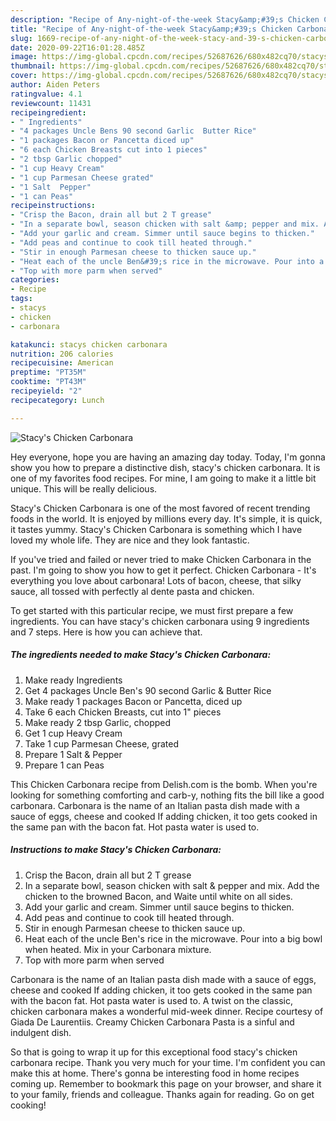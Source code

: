 ```yaml
---
description: "Recipe of Any-night-of-the-week Stacy&amp;#39;s Chicken Carbonara"
title: "Recipe of Any-night-of-the-week Stacy&amp;#39;s Chicken Carbonara"
slug: 1669-recipe-of-any-night-of-the-week-stacy-and-39-s-chicken-carbonara
date: 2020-09-22T16:01:28.485Z
image: https://img-global.cpcdn.com/recipes/52687626/680x482cq70/stacys-chicken-carbonara-recipe-main-photo.jpg
thumbnail: https://img-global.cpcdn.com/recipes/52687626/680x482cq70/stacys-chicken-carbonara-recipe-main-photo.jpg
cover: https://img-global.cpcdn.com/recipes/52687626/680x482cq70/stacys-chicken-carbonara-recipe-main-photo.jpg
author: Aiden Peters
ratingvalue: 4.1
reviewcount: 11431
recipeingredient:
- " Ingredients"
- "4 packages Uncle Bens 90 second Garlic  Butter Rice"
- "1 packages Bacon or Pancetta diced up"
- "6 each Chicken Breasts cut into 1 pieces"
- "2 tbsp Garlic chopped"
- "1 cup Heavy Cream"
- "1 cup Parmesan Cheese grated"
- "1 Salt  Pepper"
- "1 can Peas"
recipeinstructions:
- "Crisp the Bacon, drain all but 2 T grease"
- "In a separate bowl, season chicken with salt &amp; pepper and mix. Add the chicken to the browned Bacon, and Waite until white on all sides."
- "Add your garlic and cream. Simmer until sauce begins to thicken."
- "Add peas and continue to cook till heated through."
- "Stir in enough Parmesan cheese to thicken sauce up."
- "Heat each of the uncle Ben&#39;s rice in the microwave. Pour into a big bowl when heated. Mix in your Carbonara mixture."
- "Top with more parm when served"
categories:
- Recipe
tags:
- stacys
- chicken
- carbonara

katakunci: stacys chicken carbonara 
nutrition: 206 calories
recipecuisine: American
preptime: "PT35M"
cooktime: "PT43M"
recipeyield: "2"
recipecategory: Lunch

---
```



![Stacy&#39;s Chicken Carbonara](https://img-global.cpcdn.com/recipes/52687626/680x482cq70/stacys-chicken-carbonara-recipe-main-photo.jpg)

Hey everyone, hope you are having an amazing day today. Today, I'm gonna show you how to prepare a distinctive dish, stacy&#39;s chicken carbonara. It is one of my favorites food recipes. For mine, I am going to make it a little bit unique. This will be really delicious.

Stacy&#39;s Chicken Carbonara is one of the most favored of recent trending foods in the world. It is enjoyed by millions every day. It's simple, it is quick, it tastes yummy. Stacy&#39;s Chicken Carbonara is something which I have loved my whole life. They are nice and they look fantastic.

If you&#39;ve tried and failed or never tried to make Chicken Carbonara in the past. I&#39;m going to show you how to get it perfect. Chicken Carbonara - It&#39;s everything you love about carbonara! Lots of bacon, cheese, that silky sauce, all tossed with perfectly al dente pasta and chicken.


To get started with this particular recipe, we must first prepare a few ingredients. You can have stacy&#39;s chicken carbonara using 9 ingredients and 7 steps. Here is how you can achieve that.

<!--inarticleads1-->

##### The ingredients needed to make Stacy&#39;s Chicken Carbonara:

1. Make ready  Ingredients
1. Get 4 packages Uncle Ben&#39;s 90 second Garlic &amp; Butter Rice
1. Make ready 1 packages Bacon or Pancetta, diced up
1. Take 6 each Chicken Breasts, cut into 1&#34; pieces
1. Make ready 2 tbsp Garlic, chopped
1. Get 1 cup Heavy Cream
1. Take 1 cup Parmesan Cheese, grated
1. Prepare 1 Salt &amp; Pepper
1. Prepare 1 can Peas


This Chicken Carbonara recipe from Delish.com is the bomb. When you&#39;re looking for something comforting and carb-y, nothing fits the bill like a good carbonara. Carbonara is the name of an Italian pasta dish made with a sauce of eggs, cheese and cooked If adding chicken, it too gets cooked in the same pan with the bacon fat. Hot pasta water is used to. 

<!--inarticleads2-->

##### Instructions to make Stacy&#39;s Chicken Carbonara:

1. Crisp the Bacon, drain all but 2 T grease
1. In a separate bowl, season chicken with salt &amp; pepper and mix. Add the chicken to the browned Bacon, and Waite until white on all sides.
1. Add your garlic and cream. Simmer until sauce begins to thicken.
1. Add peas and continue to cook till heated through.
1. Stir in enough Parmesan cheese to thicken sauce up.
1. Heat each of the uncle Ben&#39;s rice in the microwave. Pour into a big bowl when heated. Mix in your Carbonara mixture.
1. Top with more parm when served


Carbonara is the name of an Italian pasta dish made with a sauce of eggs, cheese and cooked If adding chicken, it too gets cooked in the same pan with the bacon fat. Hot pasta water is used to. A twist on the classic, chicken carbonara makes a wonderful mid-week dinner. Recipe courtesy of Giada De Laurentiis. Creamy Chicken Carbonara Pasta is a sinful and indulgent dish. 

So that is going to wrap it up for this exceptional food stacy&#39;s chicken carbonara recipe. Thank you very much for your time. I'm confident you can make this at home. There's gonna be interesting food in home recipes coming up. Remember to bookmark this page on your browser, and share it to your family, friends and colleague. Thanks again for reading. Go on get cooking!
